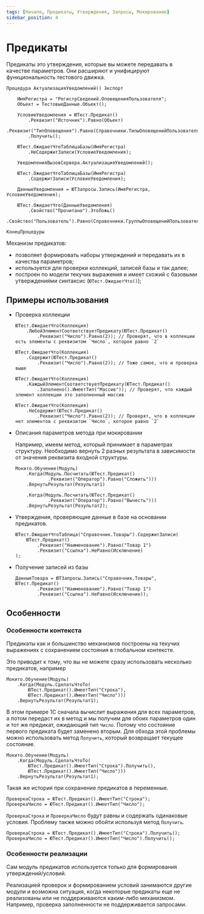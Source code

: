 ```yaml
---
tags: [Начало, Предикаты, Утверждения, Запросы, Мокирование]
sidebar_position: 4
---
```


# Предикаты

Предикаты это утверждения, которые вы можете передавать в качестве параметров.
Они расширяют и унифицируют функциональность тестового движка.

```bsl
Процедура АктуализацияУведомлений() Экспорт
    
    ИмяРегистра = "РегистрСведений.ОповещенияПользователя";
    Объект = ТестовыеДанные.Объект();
    
    УсловиеУведомления = ЮТест.Предикат()
        .Реквизит("Источник").Равно(Объект)
        .Реквизит("ТипОповещения").Равно(Справочники.ТипыОповещенийПользователя.Уведомление1)
        .Получить();
    
    ЮТест.ОжидаетЧтоТаблицаБазы(ИмяРегистра)
        .НеСодержитЗаписи(УсловиеУведомления);
    
    УведомленияВызовСервера.АктуализацияУведомлений();
    
    ЮТест.ОжидаетЧтоТаблицаБазы(ИмяРегистра)
        .СодержитЗаписи(УсловиеУведомления);
    
    ДанныеУведомления = ЮТЗапросы.Запись(ИмяРегистра, УсловиеУведомления);
    
    ЮТест.ОжидаетЧто(ДанныеУведомления)
        .Свойство("Прочитано").ЭтоЛожь()
        .Свойство("Пользователь").Равно(Справочники.ГруппыОповещенийПользователей.Инженер);
    
КонецПроцедуры
```

Механизм предикатов:

* позволяет формировать наборы утверждений и передавать их в качества параметров;
* используется для проверки коллекций, записей базы и так далее;
* построен по модели текучих выражения и имеет схожий с базовыми утверждениями синтаксис (`ЮТест.ОжидаетЧто()`);

## Примеры использования

* Проверка коллекции

    ```bsl
    ЮТест.ОжидаетЧто(Коллекция)
        .ЛюбойЭлементСоответствуетПредикату(ЮТест.Предикат()
            .Реквизит("Число").Равно(2)); // Проверят, что в коллекции есть элементы с реквизитом `Число`, которое равно `2`
    
    ЮТест.ОжидаетЧто(Коллекция)
        .Содержит(ЮТест.Предикат()
            .Реквизит("Число").Равно(2)); // Тоже самое, что и проверка выше

    ЮТест.ОжидаетЧто(Коллекция)
        .КаждыйЭлементСоответствуетПредикату(ЮТест.Предикат()
            .Заполнено().ИмеетТип("Массив")); // Проверят, что каждый элемент коллекции это заполненный массив
    
    ЮТест.ОжидаетЧто(Коллекция)
        .НеСодержит(ЮТест.Предикат()
            .Реквизит("Число").Равно(2)); // Проверят, что в коллекции нет элементов с реквизитом `Число`, которое равно `2`

    ```

* Описания параметров метода при мокировании

    Например, имеем метод, который принимает в параметрах структуру. Необходимо вернуть 2 разных результата в зависимости от значения реквизита входной структуры.

    ```bsl
    Мокито.Обучение(Модуль)
        .Когда(Модуль.Посчитать(ЮТест.Предикат()
                .Реквизит("Оператор").Равно("Сложить")))
        .ВернутьРезультат(Результат1)

        .Когда(Модуль.Посчитать(ЮТест.Предикат()
                .Реквизит("Оператор").Равно("Вычесть")))
        .ВернутьРезультат(Результат2);
    ```

* Утверждения, проверяющие данные в базе на основании предикатов.

    ```bsl
    ЮТест.ОжидаетЧтоТаблица("Справочник.Товары").СодержитЗаписи(
        ЮТест.Предикат()
            .Реквизит("Наименование").Равно("Товар 1")
            .Реквизит("Ссылка").НеРавно(Исключение)
    );
    ```

* Получение записей из базы

    ```bsl
    ДанныеТовара = ЮТЗапросы.Запись("Справочник.Товары", ЮТест.Предикат()
            .Реквизит("Наименование").Равно("Товар 1")
            .Реквизит("Ссылка").НеРавно(Исключение));
    ```

## Особенности

### Особенности контекста

Предикаты как и большинство механизмов построены на текучих выражениях с сохранением состояния в глобальном контексте.

Это приводит к тому, что вы не можете сразу использовать несколько предикатов, например

```bsl
Мокито.Обучение(Модуль)
    .Когда(Модуль.СделатьЧтоТо(
        ЮТест.Предикат().ИмеетТип("Строка"),
        ЮТест.Предикат().ИмеетТип("Число")))
    .ВернутьРезультат(Результат1);
```

В этом примере 1С сначала вычислит выражения для всех параметров, а потом передаст их в метод и мы получим для обоих параметров один и тот же предикат, ожидающий тип `Число`.
Потому что состояние первого предиката будет заменено вторым. Для обхода этой проблемы можно использовать метод `Получить`, который возвращает текущее состояние.

```bsl
Мокито.Обучение(Модуль)
    .Когда(Модуль.СделатьЧтоТо(
        ЮТест.Предикат().ИмеетТип("Строка").Получить(),
        ЮТест.Предикат().ИмеетТип("Число")))
    .ВернутьРезультат(Результат1);
```

Такая же история при сохранение предикатов в переменные.

```bsl
ПроверкаСтрока = ЮТест.Предикат().ИмеетТип("Строка");
ПроверкаЧисло = ЮТест.Предикат().ИмеетТип("Число");
```

`ПроверкаСтрока` и `ПроверкаЧисло` будут равны и содержать одинаковые условия. Проблему также можно обойти используя метод `Получить`.

```bsl
ПроверкаСтрока = ЮТест.Предикат().ИмеетТип("Строка").Получить();
ПроверкаЧисло = ЮТест.Предикат().ИмеетТип("Число").Получить();
```

### Особенности реализации

Сам модуль предикатов используется только для формирования утверждений/условий.

Реализацией проверок и формированием условий занимаются другие модули и возможна ситуация, когда некоторые предикаты еще не реализованы или не поддерживаются каким-либо механизмом. Например, проверка заполненности не поддерживается запросами.

